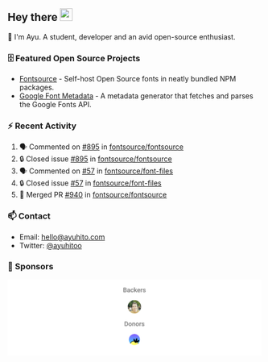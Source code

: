 ## Hey there <img src="https://media.giphy.com/media/hvRJCLFzcasrR4ia7z/giphy.gif" width="25" height="25">

📝 I'm Ayu. A student, developer and an avid open-source enthusiast.

### 🗄 Featured Open Source Projects

- [Fontsource](https://github.com/fontsource/fontsource) - Self-host Open Source fonts in neatly bundled NPM packages.
- [Google Font Metadata](https://github.com/fontsource/google-font-metadata) - A metadata generator that fetches and parses the Google Fonts API.

### ⚡ Recent Activity

<!--START_SECTION:activity-->

1. 🗣 Commented on [#895](https://github.com/fontsource/fontsource/issues/895#issuecomment-1937767012) in [fontsource/fontsource](https://github.com/fontsource/fontsource)
2. 🔒 Closed issue [#895](https://github.com/fontsource/fontsource/issues/895) in [fontsource/fontsource](https://github.com/fontsource/fontsource)
3. 🗣 Commented on [#57](https://github.com/fontsource/font-files/issues/57#issuecomment-1937763683) in [fontsource/font-files](https://github.com/fontsource/font-files)
4. 🔒 Closed issue [#57](https://github.com/fontsource/font-files/issues/57) in [fontsource/font-files](https://github.com/fontsource/font-files)
5. 🎉 Merged PR [#940](https://github.com/fontsource/fontsource/pull/940) in [fontsource/fontsource](https://github.com/fontsource/fontsource)
<!--END_SECTION:activity-->

### 📫 Contact

- Email: hello@ayuhito.com
- Twitter: [@ayuhitoo](https://twitter.com/ayuhitoo)

### :sparkling_heart: Sponsors

<p align="center">
  <a href="https://cdn.jsdelivr.net/gh/ayuhito/ayuhito/sponsors.svg">
    <img src='https://raw.githubusercontent.com/ayuhito/ayuhito/master/sponsors.svg'/>
  </a>
</p>
